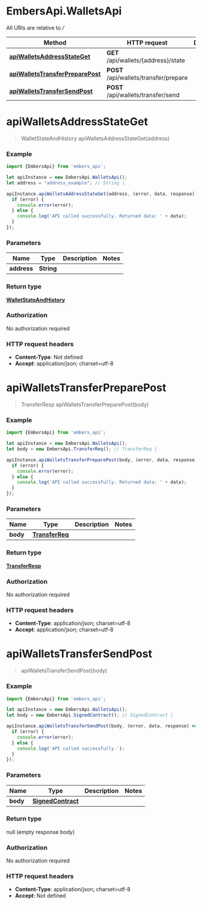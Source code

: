 # EmbersApi.WalletsApi

All URIs are relative to */*

Method | HTTP request | Description
------------- | ------------- | -------------
[**apiWalletsAddressStateGet**](WalletsApi.md#apiWalletsAddressStateGet) | **GET** /api/wallets/{address}/state | 
[**apiWalletsTransferPreparePost**](WalletsApi.md#apiWalletsTransferPreparePost) | **POST** /api/wallets/transfer/prepare | 
[**apiWalletsTransferSendPost**](WalletsApi.md#apiWalletsTransferSendPost) | **POST** /api/wallets/transfer/send | 

<a name="apiWalletsAddressStateGet"></a>
# **apiWalletsAddressStateGet**
> WalletStateAndHistory apiWalletsAddressStateGet(address)



### Example
```javascript
import {EmbersApi} from 'embers_api';

let apiInstance = new EmbersApi.WalletsApi();
let address = "address_example"; // String | 

apiInstance.apiWalletsAddressStateGet(address, (error, data, response) => {
  if (error) {
    console.error(error);
  } else {
    console.log('API called successfully. Returned data: ' + data);
  }
});
```

### Parameters

Name | Type | Description  | Notes
------------- | ------------- | ------------- | -------------
 **address** | **String**|  | 

### Return type

[**WalletStateAndHistory**](WalletStateAndHistory.md)

### Authorization

No authorization required

### HTTP request headers

 - **Content-Type**: Not defined
 - **Accept**: application/json; charset=utf-8

<a name="apiWalletsTransferPreparePost"></a>
# **apiWalletsTransferPreparePost**
> TransferResp apiWalletsTransferPreparePost(body)



### Example
```javascript
import {EmbersApi} from 'embers_api';

let apiInstance = new EmbersApi.WalletsApi();
let body = new EmbersApi.TransferReq(); // TransferReq | 

apiInstance.apiWalletsTransferPreparePost(body, (error, data, response) => {
  if (error) {
    console.error(error);
  } else {
    console.log('API called successfully. Returned data: ' + data);
  }
});
```

### Parameters

Name | Type | Description  | Notes
------------- | ------------- | ------------- | -------------
 **body** | [**TransferReq**](TransferReq.md)|  | 

### Return type

[**TransferResp**](TransferResp.md)

### Authorization

No authorization required

### HTTP request headers

 - **Content-Type**: application/json; charset=utf-8
 - **Accept**: application/json; charset=utf-8

<a name="apiWalletsTransferSendPost"></a>
# **apiWalletsTransferSendPost**
> apiWalletsTransferSendPost(body)



### Example
```javascript
import {EmbersApi} from 'embers_api';

let apiInstance = new EmbersApi.WalletsApi();
let body = new EmbersApi.SignedContract(); // SignedContract | 

apiInstance.apiWalletsTransferSendPost(body, (error, data, response) => {
  if (error) {
    console.error(error);
  } else {
    console.log('API called successfully.');
  }
});
```

### Parameters

Name | Type | Description  | Notes
------------- | ------------- | ------------- | -------------
 **body** | [**SignedContract**](SignedContract.md)|  | 

### Return type

null (empty response body)

### Authorization

No authorization required

### HTTP request headers

 - **Content-Type**: application/json; charset=utf-8
 - **Accept**: Not defined

